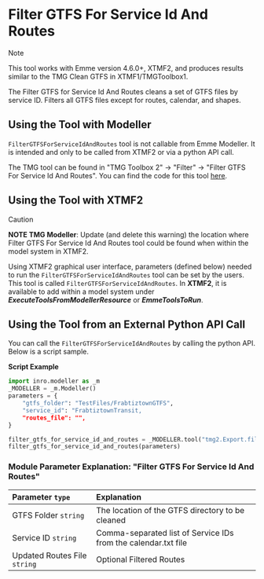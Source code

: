 # **Filter GTFS For Service Id And Routes**

> [!NOTE]
> This tool works with Emme version 4.6.0+, XTMF2, and produces results similar to the TMG Clean GTFS in XTMF1/TMGToolbox1.

The Filter GTFS for Service Id And Routes cleans a set of GTFS files by service ID. Filters all GTFS files except for routes, calendar, and shapes.

## **Using the Tool with Modeller**

`FilterGTFSForServiceIdAndRoutes` tool is not callable from Emme Modeller. It is intended and only to be called from XTMF2 or via a python API call.

The TMG tool can be found in "TMG Toolbox 2" -> "Filter" -> "Filter GTFS For Service Id And Routes". You can
find the code for this tool [here](https://github.com/TravelModellingGroup/TMG.EMME/blob/master/TMG.EMME/TMGToolbox2/src/Filter/filter_gtfs_for_service_id_and_routes.py).

## **Using the Tool with XTMF2**

> [!CAUTION] 
> **NOTE TMG Modeller**: Update (and delete this warning) the location where Filter GTFS
> For Service Id And Routes tool could be found when within the model system in XTMF2.

Using XTMF2 graphical user interface, parameters (defined below) needed to run the `FilterGTFSForServiceIdAndRoutes` tool can be set by the users. This tool is called `FilterGTFSForServiceIdAndRoutes`. In **XTMF2**, it is available to add within a model system under **_ExecuteToolsFromModellerResource_** or **_EmmeToolsToRun_**.

## **Using the Tool from an External Python API Call**

You can call the `FilterGTFSForServiceIdAndRoutes` by calling the python API. Below is a script sample.

**Script Example**

```python
import inro.modeller as _m
_MODELLER = _m.Modeller()
parameters = {
    "gtfs_folder": "TestFiles/FrabtiztownGTFS",
    "service_id": "FrabtiztownTransit,
    "routes_file": "",
}

filter_gtfs_for_service_id_and_routes = _MODELLER.tool("tmg2.Export.filter_gtfs_for_service_id_and_routes")
filter_gtfs_for_service_id_and_routes(parameters)
```

### Module Parameter Explanation: "Filter GTFS For Service Id And Routes"

| Parameter `type`          | Explanation                                              |
| :------------------------ | :------------------------------------------------------- |
| GTFS Folder `string` | The location of the GTFS directory to be cleaned   |
| Service ID `string`          | Comma-separated list of Service IDs from the calendar.txt file|
| Updated Routes File `string`    | Optional Filtered Routes|
